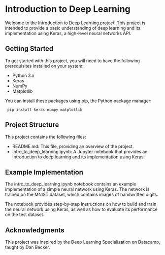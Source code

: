 
# Introduction to Deep Learning

Welcome to the Introduction to Deep Learning project! This project is intended to provide a basic understanding of deep learning and its implementation using Keras, a high-level neural networks API.

## Getting Started

To get started with this project, you will need to have the following prerequisites installed on your system:

- Python 3.x
- Keras
- NumPy
- Matplotlib

You can install these packages using pip, the Python package manager:

``` pip install keras numpy matplotlib```

## Project Structure 

This project contains the following files:

- README.md: This file, providing an overview of the project.
- intro_to_deep_learning.ipynb: A Jupyter notebook that provides an introduction to deep learning and its implementation using Keras.

## Example Implementation

The intro_to_deep_learning.ipynb notebook contains an example implementation of a simple neural network using Keras. The network is trained on the MNIST dataset, which contains images of handwritten digits.

The notebook provides step-by-step instructions on how to build and train the neural network using Keras, as well as how to evaluate its performance on the test dataset.

## Acknowledgments

This project was inspired by the Deep Learning Specialization on Datacamp, taught by Dan Becker.

